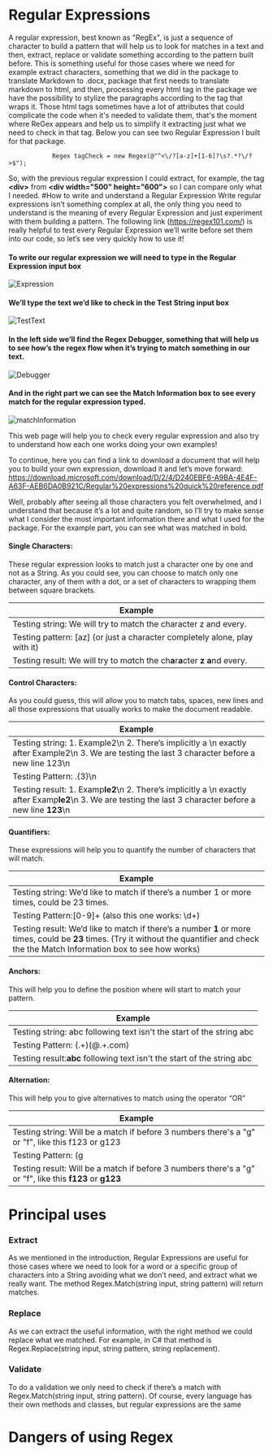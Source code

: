 # Regular Expressions

A regular expression, best known as "RegEx", is just a sequence of character to build a pattern that will help us to look for matches in a text and then, extract, replace or validate something according to the pattern built before. 
This is something useful for those cases where we need for example extract characters, something that we did in the package to translate Markdown to .docx, package that first needs to translate markdown to html, and then, processing every html tag in the package we have the possibility to stylize the paragraphs according to the tag that wraps it. Those html tags sometimes have a lot of attributes that could complicate the code when it's needed to validate them, that's the moment where ReGex appears and help us to simplify it extracting just what we need to check in that tag.
Below you can see two Regular Expression I built for that package.
```
            Regex tagCheck = new Regex(@"^<\/?[a-z]+[1-6]?\s?.*?\/?>$");
```
So, with the previous regular expression I could extract, for example, the tag **\<div>** from **\<div width="500" height="600">** so I can compare only what I needed.
#How to write and understand a Regular Expression
Write regular expressions isn’t something complex at all, the only thing you need to understand is the meaning of every Regular Expression and just experiment with them building a pattern.
The following link (https://regex101.com/) is really helpful to test every Regular Expression we’ll write before set them into our code, so let’s see very quickly how to use it!

####	To write our regular expression we will need to type in the Regular Expression input box<br>
 ![Expression](https://user-images.githubusercontent.com/110683318/202988813-625cd96f-a666-4ef0-b11d-2ec5ff153305.png)
 
####	We’ll type the text we’d like to check in the Test String input box<br>
![TestText](https://user-images.githubusercontent.com/110683318/202988865-fa7ae9be-7eb5-4986-8af4-4817eb0f994e.png)

####	In the left side we’ll find the Regex Debugger, something that will help us to see how’s the regex flow when it’s trying to match something in our text.<br>
![Debugger](https://user-images.githubusercontent.com/110683318/202989050-7cc62f67-08a8-45eb-acbe-2cb32fea9282.png)

####	And in the right part we can see the Match Information box to see every match for the regular expression typed. <br>
![matchInformation](https://user-images.githubusercontent.com/110683318/202988991-d9279ab8-eaf9-4a0f-8231-e1dc47c4176e.png)
 

This web page will help you to check every regular expression and also try to understand how each one works doing your own examples!

To continue, here you can find a link to download a document that will help you to build your own expression, download it and let’s move forward:
https://download.microsoft.com/download/D/2/4/D240EBF6-A9BA-4E4F-A63F-AEB6DA0B921C/Regular%20expressions%20quick%20reference.pdf

Well, probably after seeing all those characters you felt overwhelmed, and I understand that because it’s a lot and quite random, so I’ll try to make sense what I consider the most important information there and what I used for the package. For the example part, you can see what was matched in bold. <br>


#### Single Characters:<br>
These regular expression looks to match just a character one by one and not as a String. As you could see, you can choose to match only one character, any of them with a dot, or a set of characters to wrapping them between square brackets.<br>

|Example|
|---|
|Testing string: We will try to match the character z and every.|
|Testing pattern: [az] (or just a character completely alone, play with it)|
|Testing result: We will try to m*a*tch the ch**a**r**a**cter **z** **a**nd every.|<br>

#### Control Characters:<br>
As you could guess, this will allow you to match tabs, spaces, new lines and all those expressions that usually works to make the document readable.

|Example|
|---|
|Testing string: 1.	Example2\n 2.	There’s implicitly a \n exactly after Example2\n 3.	We are testing the last 3 character before a new line 123\n|
|Testing Pattern: .{3}\n|
|Testing result: 1.	Examp**le2**\n 2.	There’s implicitly a \n exactly after Examp**le2**\n 3.	We are testing the last 3 character before a new line **123**\n|<br>

#### Quantifiers:<br>
These expressions will help you to quantify the number of characters that will match.

|Example|
|---|
|Testing string: We’d like to match if there’s a number 1 or more times, could be 23 times.|
|Testing Pattern:[0-9]+ (also this one works: \d+)|
|Testing result: We’d like to match if there’s a number **1** or more times, could be **23** times. (Try it without the quantifier and check the the Match Information box to see how works)|<br>

#### Anchors:<br>
This will help you to define the position where will start to match your pattern.

|Example|
|---|
|Testing string: abc following text isn't the start of the string abc|
|Testing Pattern: (.+)(@.+\.com)|
|Testing result:**abc** following text isn't the start of the string abc|<br> 

#### Alternation:<br>
This will help you to give alternatives to match using the operator “OR” 

|Example|
|---|
|Testing string: Will be a match if before 3 numbers there's a "g" or "f", like this f123 or g123|
|Testing Pattern: (g|f)[0-9]{3}|
|Testing result: Will be a match if before 3 numbers there's a "g" or "f", like this **f123** or **g123**|
  
# Principal uses

### Extract
As we mentioned in the introduction, Regular Expressions are useful for those cases where we need to look for a word or a specific group of characters into a String avoiding what we don’t need, and extract what we really want. The method Regex.Match(string input, string pattern) will return matches.
### Replace
As we can extract the useful information, with the right method we could replace what we matched. For example, in C# that method is Regex.Replace(string input, string pattern, string replacement).
### Validate
To do a validation we only need to check if there’s a match with Regex.Match(string input, string pattern).
Of course, every language has their own methods and classes, but regular expressions are the same

# Dangers of using Regex 
